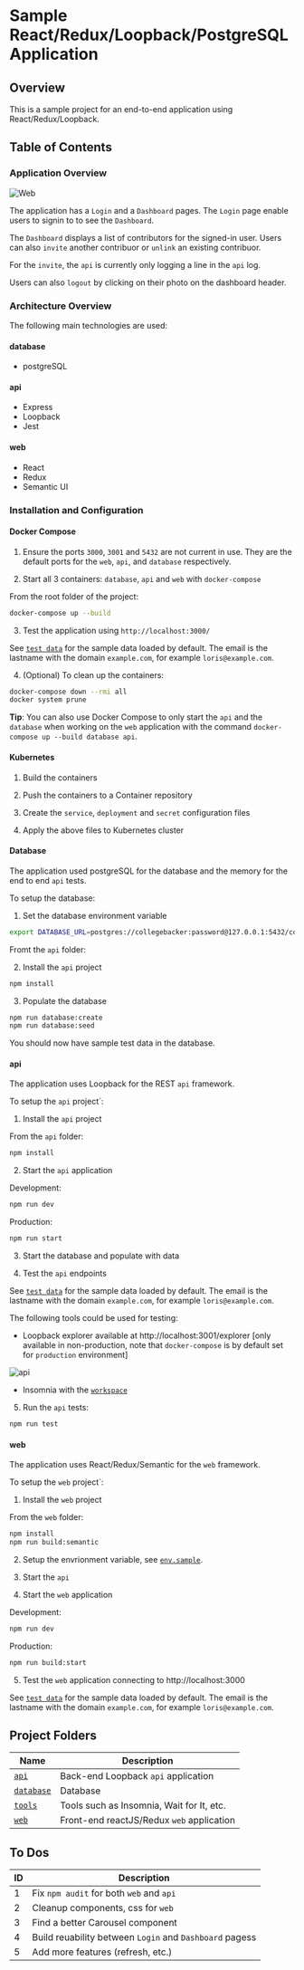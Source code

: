 # Sample React/Redux/Loopback/PostgreSQL Application

## Overview

This is a sample project for an end-to-end application using React/Redux/Loopback.

## Table of Contents

### Application Overview

![Web](./docs/web.png)

The application has a `Login` and a `Dashboard` pages. The `Login` page enable users to signin to to see the `Dashboard`.

The `Dashboard` displays a list of contributors for the signed-in user. Users can also `invite` another contribuor or `unlink` an existing contribuor.

For the `invite`, the `api` is currently only logging a line in the `api` log.

Users can also `logout` by clicking on their photo on the dashboard header.

### Architecture Overview

The following main technologies are used:

#### database

- postgreSQL

#### api

- Express
- Loopback
- Jest

#### web

- React
- Redux
- Semantic UI

### Installation and Configuration

#### Docker Compose

1. Ensure the ports `3000`, `3001` and `5432` are not current in use. They are the default ports for the `web`, `api`, and `database` respectively.

2. Start all 3 containers: `database`, `api` and `web` with `docker-compose`

From the root folder of the project:

```bash
docker-compose up --build
```

3. Test the application using `http://localhost:3000/`

See [`test data`](api/database/data.js) for the sample data loaded by default. The email is the lastname with the domain `example.com`, for example `loris@example.com`.

4. (Optional) To clean up the containers:

```bash
docker-compose down --rmi all
docker system prune
```

**Tip**: You can also use Docker Compose to only start the `api` and the `database` when working on the `web` application with the command `docker-compose up --build database api`.

#### Kubernetes

1. Build the containers

2. Push the containers to a Container repository

3. Create the `service`, `deployment` and `secret` configuration files

4. Apply the above files to Kubernetes cluster

#### Database

The application used postgreSQL for the database and the memory for the end to end `api` tests.

To setup the database:

1. Set the database environment variable

```bash
export DATABASE_URL=postgres://collegebacker:password@127.0.0.1:5432/collegebacker
```

Fromt the `api` folder:

2. Install the `api` project

```bash
npm install
```

3. Populate the database

```bash
npm run database:create
npm run database:seed
```

You should now have sample test data in the database.

#### api

The application uses Loopback for the REST `api` framework.

To setup the `api` project`:

1. Install the `api` project

From the `api` folder:

```bash
npm install
```

2. Start the `api` application

Development:
```bash
npm run dev
```
Production:
```bash
npm run start
```

3. Start the database and populate with data

4. Test the `api` endpoints

See [`test data`](api/database/data.js) for the sample data loaded by default. The email is the lastname with the domain `example.com`, for example `loris@example.com`.

The following tools could be used for testing:
- Loopback explorer available at http://localhost:3001/explorer [only available in non-production, note that `docker-compose` is by default set for `production` environment]

![api](./docs/api.png)

- Insomnia with the [`workspace`](tools/insomnia/workspace.json) 

5. Run the `api` tests:

```bash
npm run test
```

#### web

The application uses React/Redux/Semantic for the `web` framework.

To setup the `web` project`:

1. Install the `web` project

From the `web` folder:

```bash
npm install
npm run build:semantic
```

2. Setup the envrionment variable, see [`env.sample`](web/env.sample).

3. Start the `api`

4. Start the `web` application 

Development:
```bash
npm run dev
```
Production:
```bash
npm run build:start
```

5. Test the `web` application connecting to http://localhost:3000

See [`test data`](api/database/data.js) for the sample data loaded by default. The email is the lastname with the domain `example.com`, for example `loris@example.com`.

## Project Folders

Name | Description
---- | -----
[`api`](api) | Back-end Loopback `api` application
[`database`](database) | Database
[`tools`](tools) | Tools such as Insomnia, Wait for It, etc.
[`web`](web) | Front-end reactJS/Redux `web` application

## To Dos

ID | Description
---- | ----
1 | Fix `npm audit` for both `web` and `api`
2 | Cleanup components, css for `web`
3 | Find a better Carousel component
4 | Build reuability between `Login` and `Dashboard` pagess
5 | Add more features (refresh, etc.)